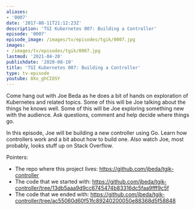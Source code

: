 ```yaml
---
aliases:
- '0007'
date: '2017-08-11T21:12:23Z'
description: 'TGI Kubernetes 007: Building a Controller'
episode: '0007'
episode_image: /images/tv/episodes/tgik/0007.jpg
images:
- /images/tv/episodes/tgik/0007.jpg
lastmod: '2021-04-20'
publishdate: '2020-08-10'
title: 'TGI Kubernetes 007: Building a Controller'
type: tv-episode
youtube: 8Xo_ghCIOSY
---
```


Come hang out with Joe Beda as he does a bit of hands on exploration of Kubernetes and related topics. Some of this will be Joe talking about the things he knows well. Some of this will be Joe exploring something new with the audience. Ask questions, comment and help decide where things go.

In this episode, Joe will be building a new controller using Go.  Learn how controllers work and a bit about how to build one.  Also watch Joe, most probably, looks stuff up on Stack Overflow.

Pointers:
* The repo where this project lives: https://github.com/jbeda/tgik-controller
* The code that we started with: https://github.com/jbeda/tgik-controller/tree/13db5aaa9d9cc6745474b83316dc5faa9fff9c5f
* The code that we ended with: https://github.com/jbeda/tgik-controller/tree/ac55060d60f51fc89240200050e88368d5f58848